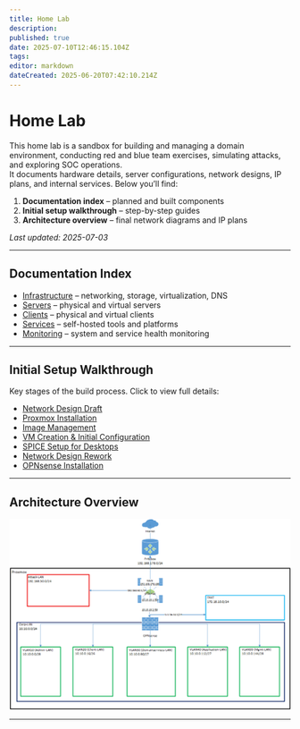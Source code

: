 ```yaml
---
title: Home Lab
description: 
published: true
date: 2025-07-10T12:46:15.104Z
tags: 
editor: markdown
dateCreated: 2025-06-20T07:42:10.214Z
---
```


# Home Lab

This home lab is a sandbox for building and managing a domain environment, conducting red and blue team exercises, simulating attacks, and exploring SOC operations.  
It documents hardware details, server configurations, network designs, IP plans, and internal services. Below you’ll find:

1. **Documentation index** – planned and built components  
2. **Initial setup walkthrough** – step-by-step guides  
3. **Architecture overview** – final network diagrams and IP plans  

*Last updated: 2025-07-03*

---

## Documentation Index

- [Infrastructure](/home_lab/infrastructure) – networking, storage, virtualization, DNS  
- [Servers](/home_lab/servers) – physical and virtual servers  
- [Clients](/home_lab/clients) – physical and virtual clients  
- [Services](/home_lab/services) – self-hosted tools and platforms  
- [Monitoring](/home_lab/monitoring) – system and service health monitoring  

---

## Initial Setup Walkthrough

Key stages of the build process. Click to view full details:

- [Network Design Draft](/home_lab/initial_setup#network-design-draft)  
- [Proxmox Installation](/home_lab/initial_setup#proxmox-installation)  
- [Image Management](/home_lab/initial_setup#image-management)
- [VM Creation & Initial Configuration](/home_lab/initial_setup#vm-creation-and-initial-configuration)
- [SPICE Setup for Desktops](/home_lab/initial_setup#spice-setup-for-desktops)
- [Network Design Rework](/home_lab/initial_setup#network-design-rework)
- [OPNsense Installation](/home_lab/initial_setup#opnsense-installation)

<!---
Each item links to its own page:

- [Network Design Draft](#)  
- [Proxmox Installation](#)  
- [Image Management](#)  
- [VM Creation and Initial Configuration](#)  
  - [Windows 10](#)  
  - [Windows Server 2022](#)  
  - [Kali Linux](#)  
  - [Kali Purple](#)  
  - [Ubuntu Client](#)  
  - [Ubuntu Server](#)  
  - [pfSense](#)  
- [SPICE Setup for Desktops](#)  
- [Network Design Rework](#)  
- [OPNsense Installation](#) 
-->

---

## Architecture Overview

![final_design_v1.png](/homelab/infrastructure/final_design_v1.png)

---

